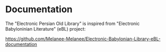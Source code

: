 # Documentation

The "Electronic Persian Old Library" is inspired from "Electronic Babyloninian Literature" (eBL) project:

https://github.com/Melanee-Melanee/Electronic-Babylonian-Library-eBL-documentation
